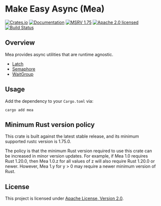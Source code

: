 # Make Easy Async (Mea)

[![Crates.io][crates-badge]][crates-url]
[![Documentation][docs-badge]][docs-url]
[![MSRV 1.75][msrv-badge]](https://www.whatrustisit.com)
[![Apache 2.0 licensed][license-badge]][license-url]
[![Build Status][actions-badge]][actions-url]

[crates-badge]: https://img.shields.io/crates/v/mea.svg
[crates-url]: https://crates.io/crates/mea
[docs-badge]: https://docs.rs/mea/badge.svg
[msrv-badge]: https://img.shields.io/badge/MSRV-1.75-green?logo=rust
[docs-url]: https://docs.rs/mea
[license-badge]: https://img.shields.io/crates/l/mea
[license-url]: LICENSE
[actions-badge]: https://github.com/tisonkun/mea/actions/workflows/ci.yml/badge.svg
[actions-url]: https://github.com/tisonkun/mea/actions/workflows/ci.yml

## Overview

Mea provides async utilities that are runtime agnostic.

* [Latch](https://docs.rs/mea/*/mea/latch/struct.Latch.html)
* [Semaphore](https://docs.rs/mea/*/mea/semaphore/struct.Semaphore.html)
* [WaitGroup](https://docs.rs/mea/*/mea/waitgroup/struct.WaitGroup.html)

## Usage

Add the dependency to your `Cargo.toml` via:

```shell
cargo add mea
```

## Minimum Rust version policy

This crate is built against the latest stable release, and its minimum supported rustc version is 1.75.0.

The policy is that the minimum Rust version required to use this crate can be increased in minor version updates. For example, if Mea 1.0 requires Rust 1.20.0, then Mea 1.0.z for all values of z will also require Rust 1.20.0 or newer. However, Mea 1.y for y > 0 may require a newer minimum version of Rust.

## License

This project is licensed under [Apache License, Version 2.0](LICENSE).
